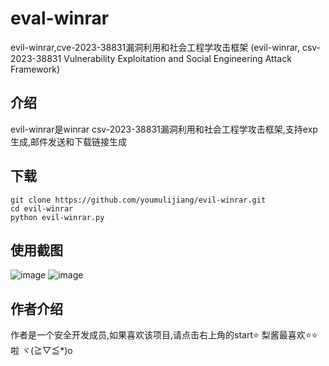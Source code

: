 # eval-winrar
evil-winrar,cve-2023-38831漏洞利用和社会工程学攻击框架 (evil-winrar, csv-2023-38831 Vulnerability Exploitation and Social Engineering Attack Framework)

## 介绍

evil-winrar是winrar csv-2023-38831漏洞利用和社会工程学攻击框架,支持exp生成,邮件发送和下载链接生成

## 下载

```
git clone https://github.com/youmulijiang/evil-winrar.git
cd evil-winrar
python evil-winrar.py
```

## 使用截图

![image](https://github.com/youmulijiang/eval-winrar/assets/111237463/cc036ed1-b04d-42eb-98c2-8d0505a3c2fc)
![image](https://github.com/youmulijiang/eval-winrar/assets/111237463/512d34b0-2974-4250-8c4c-4cf49ce5eeed)

## 作者介绍

作者是一个安全开发成员,如果喜欢该项目,请点击右上角的start⭐
梨酱最喜欢⭐⭐啦 ヾ(≧▽≦*)o
